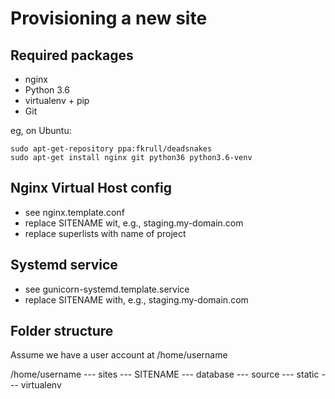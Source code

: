 Provisioning a new site
=======================

## Required packages
* nginx
* Python 3.6
* virtualenv + pip
* Git

eg, on Ubuntu:

    sudo apt-get-repository ppa:fkrull/deadsnakes
    sudo apt-get install nginx git python36 python3.6-venv

## Nginx Virtual Host config

* see nginx.template.conf
* replace SITENAME wit, e.g., staging.my-domain.com
* replace superlists with name of project

## Systemd service

* see gunicorn-systemd.template.service
* replace SITENAME with, e.g., staging.my-domain.com

## Folder structure
Assume we have a user account at /home/username

/home/username
--- sites
    --- SITENAME
        --- database
        --- source
        --- static
        --- virtualenv